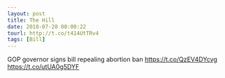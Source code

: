 ```yaml
---
layout: post
title: The Hill
date: 2018-07-28 00:00:22
tourl: http://t.co/t414UtTRv4
tags: [Bill]
---
```

GOP governor signs bill repealing abortion ban https://t.co/QzEV4DYcvg https://t.co/utUA0g5DYF